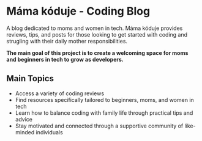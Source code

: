 # Máma kóduje - Coding Blog
A blog dedicated to moms and women in tech. Máma kóduje provides reviews, tips, and posts for those looking to get started with coding and strugling with their daily mother responsibilities.

**The main goal of this project is to create a welcoming space for moms and beginners in tech to grow as developers.**

## Main Topics

- Access a variety of coding reviews
- Find resources specifically tailored to beginners, moms, and women in tech
- Learn how to balance coding with family life through practical tips and advice
- Stay motivated and connected through a supportive community of like-minded individuals





